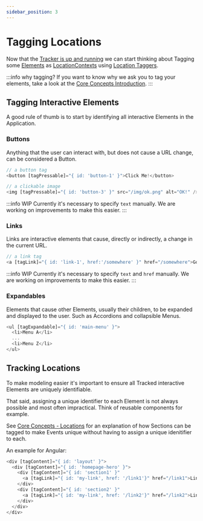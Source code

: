 ```yaml
---
sidebar_position: 3
---
```


# Tagging Locations

Now that the [Tracker is up and running](/tracking/how-to-guides/angular/getting-started.md) we can start thinking about Tagging some [Elements](/tracking/core-concepts/tagging.md#elements) as [LocationContexts](/taxonomy/reference/location-contexts/overview.md) using [Location Taggers](/tracking/api-reference/locationTaggers/overview.md).  

:::info why tagging?
If you want to know why we ask you to tag your elements, take a look at the [Core Concepts Introduction](/tracking/core-concepts).
:::

## Tagging Interactive Elements
A good rule of thumb is to start by identifying all interactive Elements in the Application. 

### Buttons
Anything that the user can interact with, but does not cause a URL change, can be considered a Button. 

```typescript jsx
// a button tag 
<button [tagPressable]="{ id: 'button-1' }">Click Me!</button>

// a clickable image
<img [tagPressable]="{ id: 'button-3' }" src="/img/ok.png" alt="OK!" />
```

:::info WIP
Currently it's necessary to specify `text` manually. We are working on improvements to make this easier.
:::


### Links
Links are interactive elements that cause, directly or indirectly, a change in the current URL.

```typescript jsx
// a link tag 
<a [tagLink]="{ id: 'link-1', href:'/somewhere' }" href="/somewhere">Go!</a>
```

:::info WIP
Currently it's necessary to specify `text` and `href` manually. We are working on improvements to make this easier.
:::


### Expandables
Elements that cause other Elements, usually their children, to be expanded and displayed to the user. Such as Accordions and collapsible Menus. 

```typescript jsx
<ul [tagExpandable]="{ id: 'main-menu' }">
  <li>Menu A</li>
  ...
  <li>Menu Z</li>
</ul>
```



## Tracking Locations
To make modeling easier it's important to ensure all Tracked interactive Elements are uniquely identifiable.   

That said, assigning a unique identifier to each Element is not always possible and most often impractical. 
Think of reusable components for example.

See [Core Concepts - Locations](/tracking/core-concepts/locations.md#applying-locations) for an explanation 
of how Sections can be tagged to make Events unique without having to assign a unique idenitifier to each.

An example for Angular:
```js
<div [tagContent]="{ id: 'layout' }">
  <div [tagContent]="{ id: 'homepage-hero' }">
    <div [tagContent]="{ id: 'section1' }"
      <a [tagLink]="{ id: 'my-link', href: '/link1'}" href="/link1">Link 1</a>
    </div>
    <div [tagContent]="{ id: 'section2' }"
      <a [tagLink]="{ id: 'my-link', href: '/link2'}" href="/link2">Link 2</a>
    </div>
  </div>
</div>
```